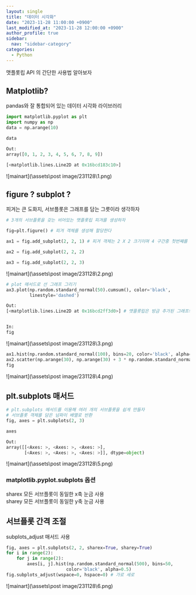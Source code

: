 ```yaml
---
layout: single
title: "데이터 시각화"
date: "2023-11-28 11:00:00 +0900"
last_modified_at: "2023-11-28 12:00:00 +0900"
author_profile: true
sidebar:
  nav: "sidebar-category"
categories:
  - Python
---
```


맷플롯립 API 의 간단한 사용법 알아보자<br>

## Matplotlib?
pandas와 잘 통합되어 있는 데이터 시각화 라이브러리

```python
import matplotlib.pyplot as plt
import numpy as np
data = np.arange(10)

data

Out:
array([0, 1, 2, 3, 4, 5, 6, 7, 8, 9])

[<matplotlib.lines.Line2D at 0x16bcd183c10>]
```
![mainart](\assets\post image/231128\1.png)<br>

## figure ? subplot ?

피겨는 큰 도화지, 서브플롯은 그래프를 담는 그릇이라 생각하자

```python
# 3개의 서브플롯을 갖는 비어있는 맷플롯립 피겨를 생성하자

fig=plt.figure() # 피겨 객체를 생성해 할당한다

ax1 = fig.add_subplot(2, 2, 1) # 피겨 객체는 2 X 2 크기이며 4 구간중 첫번째를 의미

ax2 = fig.add_subplot(2, 2, 2)

ax3 = fig.add_subplot(2, 2, 3)
```
![mainart](\assets\post image/231128\2.png)<br>
```python
# plot 매서드로 선 그래프 그리기
ax3.plot(np.random.standard_normal(50).cumsum(), color='black',
         linestyle='dashed')

Out:
[<matplotlib.lines.Line2D at 0x16bcd2ff3d0>] # 맷플롯립은 방금 추가된 그래프의 하위요소를 참조하는 객체를 반환한다, 끝에 세미콜론 입력시 출력생략


In:
fig
```
![mainart](\assets\post image/231128\3.png)<br>
```python
ax1.hist(np.random.standard_normal(100), bins=20, color='black', alpha=0.3); # alpha 투명도
ax2.scatter(np.arange(30), np.arange(30) + 3 * np.random.standard_normal(30));
fig
```
![mainart](\assets\post image/231128\4.png)<br>

## plt.subplots 매서드
```python
# plt.subplots 메서드를 이용해 여러 개의 서브플롯을 쉽게 만들자
# 서브플롯 객체를 담은 넘파이 배열로 반환
fig, axes = plt.subplots(2, 3)

axes

Out:
array([[<Axes: >, <Axes: >, <Axes: >],
       [<Axes: >, <Axes: >, <Axes: >]], dtype=object)
```
![mainart](\assets\post image/231128\5.png)<br>

### matplotlib.pyplot.subplots 옵션

sharex 모든 서브플롯이 동일한 x축 눈금 사용<br>
sharey 모든 서브플롯이 동일한 y축 눈금 사용

## 서브플롯 간격 조절
subplots_adjust 매서드 사용
```python
fig, axes = plt.subplots(2, 2, sharex=True, sharey=True)
for i in range(2):
    for j in range(2):
        axes[i, j].hist(np.random.standard_normal(500), bins=50,
                       color='black', alpha=0.5)
fig.subplots_adjust(wspace=0, hspace=0) # 가로 세로
```
![mainart](\assets\post image/231128\6.png)<br>